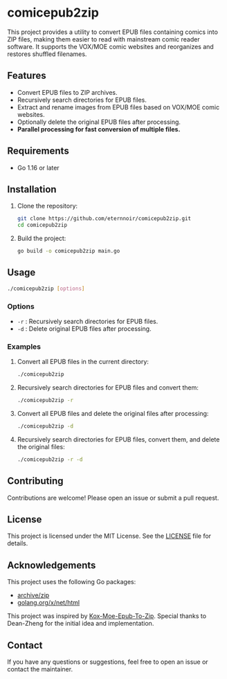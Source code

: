 # comicepub2zip

This project provides a utility to convert EPUB files containing comics into ZIP files, making them easier to read with mainstream comic reader software. It supports the VOX/MOE comic websites and reorganizes and restores shuffled filenames.

## Features

- Convert EPUB files to ZIP archives.
- Recursively search directories for EPUB files.
- Extract and rename images from EPUB files based on VOX/MOE comic websites.
- Optionally delete the original EPUB files after processing.
- **Parallel processing for fast conversion of multiple files.**

## Requirements

- Go 1.16 or later

## Installation

1. Clone the repository:
    ```sh
    git clone https://github.com/eternnoir/comicepub2zip.git
    cd comicepub2zip
    ```

2. Build the project:
    ```sh
    go build -o comicepub2zip main.go
    ```

## Usage

```sh
./comicepub2zip [options]
```

### Options

- `-r` : Recursively search directories for EPUB files.
- `-d` : Delete original EPUB files after processing.

### Examples

1. Convert all EPUB files in the current directory:
    ```sh
    ./comicepub2zip
    ```

2. Recursively search directories for EPUB files and convert them:
    ```sh
    ./comicepub2zip -r
    ```

3. Convert all EPUB files and delete the original files after processing:
    ```sh
    ./comicepub2zip -d
    ```

4. Recursively search directories for EPUB files, convert them, and delete the original files:
    ```sh
    ./comicepub2zip -r -d
    ```

## Contributing

Contributions are welcome! Please open an issue or submit a pull request.

## License

This project is licensed under the MIT License. See the [LICENSE](LICENSE) file for details.

## Acknowledgements

This project uses the following Go packages:

- [archive/zip](https://golang.org/pkg/archive/zip/)
- [golang.org/x/net/html](https://pkg.go.dev/golang.org/x/net/html)

This project was inspired by [Kox-Moe-Epub-To-Zip](https://github.com/Dean-Zheng/Kox-Moe-Epub-To-Zip). Special thanks to Dean-Zheng for the initial idea and implementation.

## Contact

If you have any questions or suggestions, feel free to open an issue or contact the maintainer.


